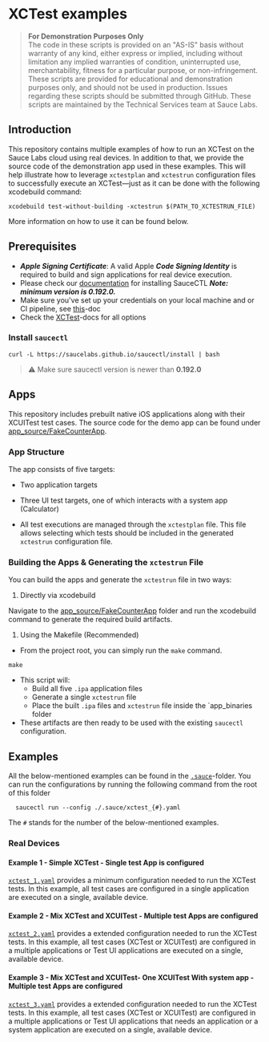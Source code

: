 # XCTest examples

> **For Demonstration Purposes Only**\
> The code in these scripts is provided on an "AS-IS" basis without warranty of any kind, either express or implied,
> including without limitation any implied warranties of condition, uninterrupted use, merchantability, fitness for a
> particular purpose, or non-infringement. These scripts are provided for educational and demonstration purposes only,
> and should not be used in production. Issues regarding these scripts should be submitted through GitHub. These scripts
> are maintained by the Technical Services team at Sauce Labs.

## Introduction

This repository contains multiple examples of how to run an XCTest on the Sauce Labs cloud using real devices. In addition to that, we
provide the source code of the demonstration app used in these examples. This will help illustrate how to leverage `xctestplan`
and `xctestrun` configuration files to successfully execute an XCTest—just as it can be done with the following xcodebuild command:

```shell
xcodebuild test-without-building -xctestrun $(PATH_TO_XCTESTRUN_FILE)
``` 

More information on how to use it can be found below.

## Prerequisites

- ***Apple Signing Certificate***: A valid Apple ***Code Signing Identity*** is required to build and sign applications for real device execution.
- Please check our [documentation](https://docs.saucelabs.com/testrunner-toolkit/installation) for installing SauceCTL
  ***Note: minimum version is 0.192.0.***
- Make sure you've set up your credentials on your local machine and or CI pipeline, see
  [this](https://docs.saucelabs.com/testrunner-toolkit/installation#associating-your-sauce-labs-account)-doc
- Check the [XCTest](https://docs.saucelabs.com/mobile-apps/automated-testing/espresso-xcuitest/xctest/)-docs for all options

### Install `saucectl`

```shell
curl -L https://saucelabs.github.io/saucectl/install | bash
```

> ⚠️ Make sure saucectl version is newer than **0.192.0**

## Apps

This repository includes prebuilt native iOS applications along with their XCUITest test cases. The source code for the demo app can be
found under [app_source/FakeCounterApp](/app_source/FakeCounterApp).

### App Structure

The app consists of five targets:

* Two application targets
* Three UI test targets, one of which interacts with a system app (Calculator)

* All test executions are managed through the `xctestplan` file. This file allows selecting which tests should be included in the
  generated `xctestrun` configuration file.

### Building the Apps & Generating the `xctestrun` File

You can build the apps and generate the `xctestrun` file in two ways:

1. Directly via xcodebuild

Navigate to the [app_source/FakeCounterApp](/app_source/FakeCounterApp) folder
and run the xcodebuild command to generate the required build artifacts.

1. Using the Makefile (Recommended)

* From the project root, you can simply run the `make` command.

```shell
make
```

* This script will:
    * Build all five `.ipa` application files
    * Generate a single `xctestrun` file
    * Place the built `.ipa` files and `xctestrun` file inside the `app_binaries folder
* These artifacts are then ready to be used with the existing `saucectl` configuration.

## Examples

All the below-mentioned examples can be found in the [`.sauce`](/.sauce)-folder. You can run the configurations by running the following
command from the root of this folder

      saucectl run --config ./.sauce/xctest_{#}.yaml

The `#` stands for the number of the below-mentioned examples.

### Real Devices

#### Example 1 - Simple XCTest - Single test App is configured

[`xctest_1.yaml`](/.sauce/xctest_1.yaml) provides a minimum configuration needed to run the XCTest tests.
In this example, all test cases are configured in a single application are executed on a single, available device.

#### Example 2 - Mix XCTest and XCUITest - Multiple test Apps are configured

[`xctest_2.yaml`](/.sauce/xctest_2.yaml) provides a extended configuration needed to run the XCTest tests.
In this example, all test cases (XCTest or XCUITest) are configured in a multiple applications or Test UI applications are executed on a
single, available device.

#### Example 3 - Mix XCTest and XCUITest- One XCUITest With system app - Multiple test Apps are configured

[`xctest_3.yaml`](/.sauce/xctest_3.yaml) provides a extended configuration needed to run the XCTest tests.
In this example, all test cases (XCTest or XCUITest) are configured in a multiple applications or Test UI applications that needs an
application or a system application are executed on a single, available device.